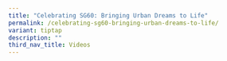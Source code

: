 ```yaml
---
title: "Celebrating SG60: Bringing Urban Dreams to Life"
permalink: /celebrating-sg60-bringing-urban-dreams-to-life/
variant: tiptap
description: ""
third_nav_title: Videos
---
```

